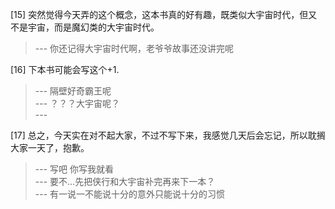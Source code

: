 
[15] 突然觉得今天弄的这个概念，这本书真的好有趣，既类似大宇宙时代，但又不是宇宙，而是魔幻类的大宇宙时代。
>--- 你还记得大宇宙时代啊，老爷爷故事还没讲完呢<br>

[16] 下本书可能会写这个+1.
>--- 隔壁好奇霸王呢<br>
>--- ？？？大宇宙呢？<br>
>--- <br>

[17] 总之，今天实在对不起大家，不过不写下来，我感觉几天后会忘记，所以耽搁大家一天了，抱歉。
>--- 写吧 你写我就看<br>
>--- 要不…先把侠行和大宇宙补完再来下一本？<br>
>--- 有一说一不能说十分的意外只能说十分的习惯<br>
